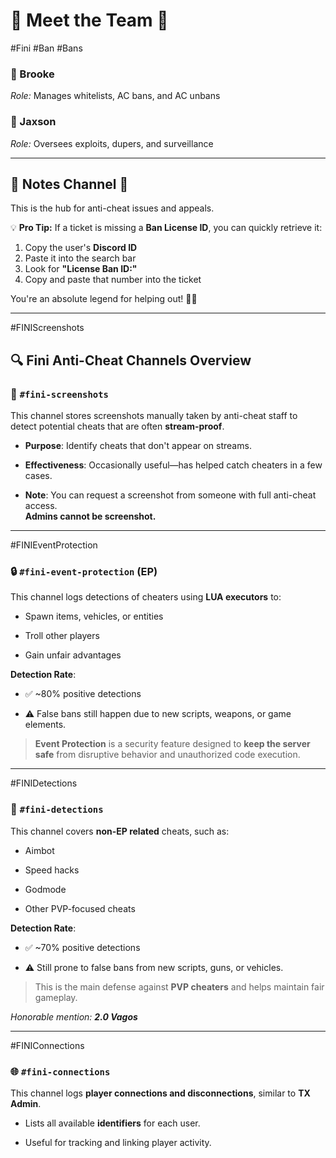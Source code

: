 # 🌟 Meet the Team 🌟
#Fini #Ban #Bans
### 👤 Brooke  
*Role:* Manages whitelists, AC bans, and AC unbans  

### 👤 Jaxson  
*Role:* Oversees exploits, dupers, and surveillance  

---

## 🌟 Notes Channel 🌟  

This is the hub for anti-cheat issues and appeals.  

💡 **Pro Tip:** If a ticket is missing a **Ban License ID**, you can quickly retrieve it:  
1. Copy the user's **Discord ID**  
2. Paste it into the search bar  
3. Look for **"License Ban ID:"**  
4. Copy and paste that number into the ticket  

You're an absolute legend for helping out! 🚀✨  

---
#FINIScreenshots
## 🔍 Fini Anti-Cheat Channels Overview

### 📸 `#fini-screenshots`

This channel stores screenshots manually taken by anti-cheat staff to detect potential cheats that are often **stream-proof**.

- **Purpose**: Identify cheats that don't appear on streams.
    
- **Effectiveness**: Occasionally useful—has helped catch cheaters in a few cases.
    
- **Note**: You can request a screenshot from someone with full anti-cheat access.  
    __Admins cannot be screenshot.__
    

---
#FINIEventProtection
### 🔒 `#fini-event-protection` (EP)

This channel logs detections of cheaters using **LUA executors** to:

- Spawn items, vehicles, or entities
    
- Troll other players
    
- Gain unfair advantages
    

**Detection Rate**:

- ✅ ~80% positive detections
    
- ⚠️ False bans still happen due to new scripts, weapons, or game elements.
    

> **Event Protection** is a security feature designed to **keep the server safe** from disruptive behavior and unauthorized code execution.

---
#FINIDetections
### 🎯 `#fini-detections`

This channel covers **non-EP related** cheats, such as:

- Aimbot
    
- Speed hacks
    
- Godmode
    
- Other PVP-focused cheats
    

**Detection Rate**:

- ✅ ~70% positive detections
    
- ⚠️ Still prone to false bans from new scripts, guns, or vehicles.
    

> This is the main defense against **PVP cheaters** and helps maintain fair gameplay.

_Honorable mention: **2.0 Vagos**_

---
#FINIConnections
### 🌐 `#fini-connections`

This channel logs **player connections and disconnections**, similar to **TX Admin**.

- Lists all available **identifiers** for each user.
    
- Useful for tracking and linking player activity.